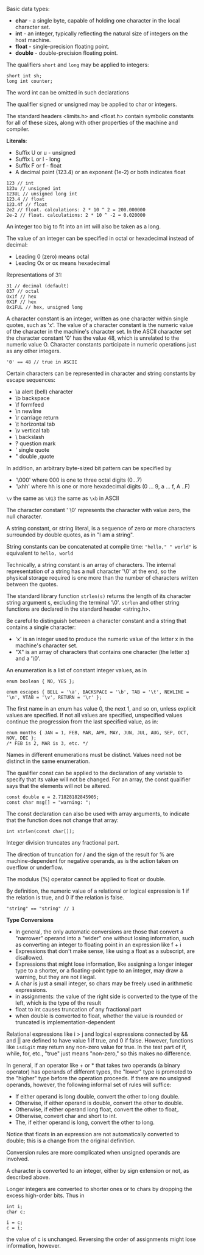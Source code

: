 Basic data types:
- **char** - a single byte, capable of holding one character in the local character set.
- **int** - an integer, typically reflecting the natural size of integers on the host machine.
- **float** - single-precision floating point.
- **double** - double-precision floating point.

The qualifiers `short` and `long` may be applied to integers:
```
short int sh;
long int counter;
```
The word int can be omitted in such declarations

The qualifier signed or unsigned may be applied to char or integers.

The standard headers <limits.h> and <float.h> contain symbolic constants 
for all of these sizes, along with other properties of the machine and compiler.

**Literals**:

- Suffix U or u - unsigned
- Suffix L or l - long
- Suffix F or f - float
- A decimal point (123.4) or an exponent (1e-2) or both indicates float

```
123 // int
123u // unsigned int
123UL // unsigned long int
123.4 // float
123.4f // float
2e2 // float. calculations: 2 * 10 ^ 2 = 200.000000
2e-2 // float. calculations: 2 * 10 ^ -2 = 0.020000
```

An integer too big to fit into an int will also be taken as a long.

The value of an integer can be specified in octal or hexadecimal instead of decimal:
- Leading 0 (zero) means octal
- Leading Ox or ox means hexadecimal

Representations of 31: 
```
31 // decimal (default)
037 // octal
Ox1f // hex
0X1F // hex
0x1FUL // hex, unsigned long
```

A character constant is an integer, written as one character within single
quotes, such as 'x'. The value of a character constant is the numeric value of
the character in the machine's character set. In the ASCII character 
set the character constant '0' has the value 48, which is unrelated to the
numeric value O. Character constants participate in numeric operations just as
any other integers.
```
'0' == 48 // true in ASCII
```

Certain characters can be represented in character and string constants by escape sequences:
- \a alert (bell) character
- \b backspace
- \f formfeed
- \n newline
- \r carriage return
- \t horizontal tab
- \v vertical tab
- \\ backslash
- \? question mark
- \' single quote
- \" double ,quote

In addition, an arbitrary byte-sized bit pattern can be specified by
- '\000' where 000 is one to three octal digits (0...7) 
- '\xhh' where hh is one or more hexadecimal digits (0 ... 9, a ... f, A ..F)

`\v` the same as `\013` the same as `\xb` in ASCII

The character constant ' \0' represents the character with value zero, the null character.

A string constant, or string literal, is a sequence of zero or more characters surrounded 
by double quotes, as in "I am a string".

String constants can be concatenated at compile time:
`"hello," " world"`
is equivalent to
`hello, world`

Technically, a string constant is an array of characters. The internal
representation of a string has a null character '\0' at the end, so the physical
storage required is one more than the number of characters written between the
quotes.

The standard library function `strlen(s)` returns the length of its character string argument s, excluding the terminal '\0'.
`strlen` and other string functions are declared in the standard header <string.h>.

Be careful to distinguish between a character constant and a string that contains a single character: 
- 'x' is an integer used to produce the numeric value of the letter x in the machine's character set.
- "X" is an array of characters that contains one character (the letter x) and a '\0'.

An enumeration is a list of constant integer values, as in 
```
enum boolean { NO, YES };
```

```
enum escapes { BELL = '\a', BACKSPACE = '\b', TAB = '\t', NEWLINE = '\n', VTAB = '\v', RETURN = '\r' };
```
The first name in an enum has value 0, the next 1, and so on, unless explicit
values are specified. If not all values are specified, unspecified values continue
the progression from the last specified value, as in:
```
enum months { JAN = 1, FEB, MAR, APR, MAY, JUN, JUL, AUG, SEP, OCT, NOV, DEC };
/* FEB is 2, MAR is 3, etc. */
```

Names in different enumerations must be distinct. Values need not be distinct in the same enumeration.

The qualifier const can be applied to the declaration of any variable to
specify that its value will not be changed. For an array, the const qualifier
says that the elements will not be altered.
```
const double e = 2.71828182845905;
const char msg[] = "warning: ";
```

The const declaration can also be used with array arguments, to indicate that
the function does not change that array:
```
int strlen(const char[]);
```

Integer division truncates any fractional part. 

The direction of truncation for / and the sign of the result for % are machine-dependent for negative
operands, as is the action taken on overflow or underflow.

The modulus (%) operator cannot be applied to float or double.

By definition, the numeric value of a relational or logical expression is 1 if
the relation is true, and 0 if the relation is false.
```
"string" == "string" // 1
```

**Type Conversions**
- In general, the only automatic conversions are those that convert a "narrower" operand into a "wider" one without losing information, such as converting an integer to floating point in an expression like f + i
- Expressions that don't make sense, like using a float as a subscript, are disallowed.
- Expressions that might lose information, like assigning a longer integer type to a shorter, or a floating-point type to an integer, may draw a warning, but they are not illegal.
- A char is just a small integer, so chars may be freely used in arithmetic expressions.
- in assignments: the value of the right side is converted to the type of the left, which is the type of the result
- float to int causes truncation of any fractional part
- when double is converted to float, whether the value is rounded or truncated is implementation-dependent

Relational expressions like i > j and logical expressions connected by && and || are defined to have value 1 if true, and 0 if false.
However, functions like `isdigit` may return any non-zero value for true. In the test part of if, while, for, etc.,
"true" just means "non-zero," so this makes no difference.

In general, if an operator like + or * that takes two operands (a binary operator) has operands of
different types, the "lower" type is promoted to the "higher" type before the operation proceeds.
If there are no unsigned operands, however, the following informal set of rules will suffice:
- If either operand is long double, convert the other to long double.
- Otherwise, if either operand is double, convert the other to double.
- Otherwise, if either operand long float, convert the other to float,.
- Otherwise, convert char and short to int.
- The, if either operand is long, convert the other to long.

Notice that floats in an expression are not automatically converted to double; this is a change from the original definition.

Conversion rules are more complicated when unsigned operands are involved.

A character is converted to an integer, either by sign extension or not, as described above.

Longer integers are converted to shorter ones or to chars by dropping the excess high-order bits. Thus in
```
int i;
char c;

i = c;
c = i;
```
the value of c is unchanged. Reversing the order of assignments might lose information, however.





